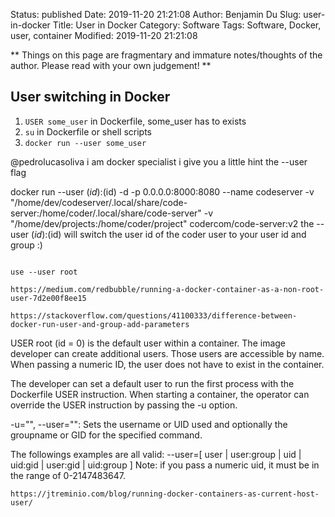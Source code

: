 Status: published
Date: 2019-11-20 21:21:08
Author: Benjamin Du
Slug: user-in-docker
Title: User in Docker
Category: Software
Tags: Software, Docker, user, container
Modified: 2019-11-20 21:21:08

**
Things on this page are fragmentary and immature notes/thoughts of the author.
Please read with your own judgement!
**


## User switching in Docker

1. `USER some_user` in Dockerfile, some_user has to exists
2. `su` in Dockerfile or shell scripts
3. `docker run --user some_user`


@pedrolucasoliva
i am docker specialist i give you a little hint the --user flag

docker run --user $(id):$(id) -d -p 0.0.0.0:8000:8080 --name codeserver -v "/home/dev/codeserver/.local/share/code-server:/home/coder/.local/share/code-server" -v "/home/dev/projects:/home/coder/project" codercom/code-server:v2
the --user $(id):$(id) will switch the user id of the coder user to your user id and group :)
```

use --user root

https://medium.com/redbubble/running-a-docker-container-as-a-non-root-user-7d2e00f8ee15

https://stackoverflow.com/questions/41100333/difference-between-docker-run-user-and-group-add-parameters

```
USER
root (id = 0) is the default user within a container. The image developer can create additional users. Those users are accessible by name. When passing a numeric ID, the user does not have to exist in the container.

The developer can set a default user to run the first process with the Dockerfile USER instruction. When starting a container, the operator can override the USER instruction by passing the -u option.

-u="", --user="": Sets the username or UID used and optionally the groupname or GID for the specified command.

The followings examples are all valid:
--user=[ user | user:group | uid | uid:gid | user:gid | uid:group ]
Note: if you pass a numeric uid, it must be in the range of 0-2147483647.
```
https://jtreminio.com/blog/running-docker-containers-as-current-host-user/